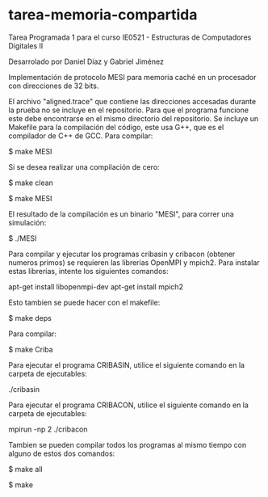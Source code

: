 ﻿# tarea-memoria-compartida
Tarea Programada 1 para el curso
IE0521 - Estructuras de Computadores Digitales II

Desarrolado por Daniel Díaz y Gabriel Jiménez

Implementación de protocolo MESI para memoria caché en un procesador con direcciones de 32 bits.

El archivo "aligned.trace" que contiene las direcciones accesadas durante la prueba no se incluye en el repositorio. Para que el programa funcione este debe encontrarse en el mismo directorio del repositorio. Se incluye un Makefile para la compilación del código, este usa G++, que es el compilador de C++ de GCC. Para compilar:

$ make MESI

Si se desea realizar una compilación de cero:

$ make clean

$ make MESI

El resultado de la compilación es un binario "MESI", para correr una simulación:

$ ./MESI

Para compilar y ejecutar los programas cribasin y cribacon (obtener numeros primos) se requieren las librerias OpenMPI y mpich2. 
Para instalar estas librerias, intente los siguientes comandos:


apt-get install libopenmpi-dev
apt-get install mpich2

Esto tambien se puede hacer con el makefile:


$ make deps

Para compilar:


$ make Criba

Para ejecutar el programa CRIBASIN, utilice el siguiente comando en la carpeta de ejecutables:

./cribasin

Para ejecutar el programa CRIBACON, utilice el siguiente comando en la carpeta de ejecutables:

mpirun -np 2 ./cribacon


Tambien se pueden compilar todos los programas al mismo tiempo con alguno de estos dos comandos:

$ make all

$ make

